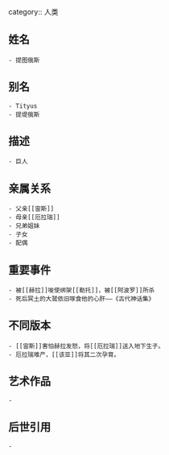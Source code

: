 category:: 人类
## 姓名
	- 提图俄斯
## 别名
	- Tityus
	- 提堤俄斯
## 描述
	- 巨人
## 亲属关系
	- 父亲[[宙斯]]
	- 母亲[[厄拉瑞]]
	- 兄弟姐妹
	- 子女
	- 配偶
## 重要事件
	- 被[[赫拉]]唆使绑架[[勒托]]，被[[阿波罗]]所杀
	- 死后冥土的大鹫依旧啄食他的心肝——《古代神话集》
## 不同版本
	- [[宙斯]]害怕赫拉发怒，将[[厄拉瑞]]送入地下生子。
	- 厄拉瑞难产，[[该亚]]将其二次孕育。
## 艺术作品
	-
## 后世引用
	-
